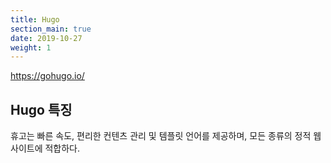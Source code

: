 ```yaml
---
title: Hugo
section_main: true
date: 2019-10-27
weight: 1
---
```


https://gohugo.io/

## Hugo 특징
휴고는 빠른 속도, 편리한 컨텐츠 관리 및 템플릿 언어를 제공하며,
모든 종류의 정적 웹 사이트에 적합하다.

